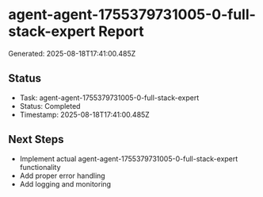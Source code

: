 # agent-agent-1755379731005-0-full-stack-expert Report

Generated: 2025-08-18T17:41:00.485Z

## Status
- Task: agent-agent-1755379731005-0-full-stack-expert
- Status: Completed
- Timestamp: 2025-08-18T17:41:00.485Z

## Next Steps
- Implement actual agent-agent-1755379731005-0-full-stack-expert functionality
- Add proper error handling
- Add logging and monitoring
